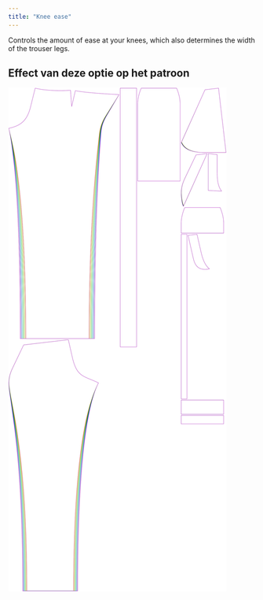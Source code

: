 ```yaml
---
title: "Knee ease"
---
```


Controls the amount of ease at your knees, which also determines the width of the trouser legs.

## Effect van deze optie op het patroon

![This image shows the effect of this option by superimposing several variants that have a different value for this option](charlie_kneeease_sample.svg "Effect of this option on the pattern")
